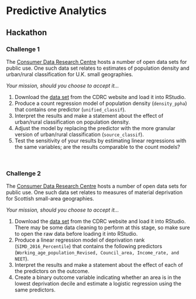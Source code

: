 # Predictive Analytics

## Hackathon

### Challenge 1

The [Consumer Data Research Centre](https://data.cdrc.ac.uk) hosts a number of open data sets for public use. One such data set relates to estimates of population density and urban/rural classification for U.K. small geographies.

_Your mission, should you choose to accept it..._

1. Download the [data set](https://data.cdrc.ac.uk/dataset/population-density-and-urban-rural-classification) from the CDRC website and load it into RStudio.
2. Produce a count regression model of population density (```density_ppha```) that contains one predictor (```unified_classif```).
3. Interpret the results and make a statement about the effect of urban/rural classification on population density.
4. Adjust the model by replacing the predictor with the more granular version of urban/rural classification (```source_classif```).
5. Test the sensitivity of your results by estimating linear regressions with the same variables; are the results comparable to the count models?

<br>

### Challenge 2

The [Consumer Data Research Centre](https://data.cdrc.ac.uk) hosts a number of open data sets for public use. One such data set relates to measures of material deprivation for Scottish small-area geographies.

_Your mission, should you choose to accept it..._

1. Download the [data set](https://data.cdrc.ac.uk/dataset/simd2016) from the CDRC website and load it into RStudio. There may be some data cleaning to perform at this stage, so make sure to open the raw data before loading it into RStudio.
2. Produce a linear regression model of deprivation rank (```SIMD_2016_Percentile```) that contains the following predictors (```Working_age_population_Revised, Council_area, Income_rate, and NEET```).
3. Interpret the results and make a statement about the effect of each of the predictors on the outcome.
4. Create a binary outcome variable indicating whether an area is in the lowest deprivation decile and estimate a logistic regression using the same predictors.
